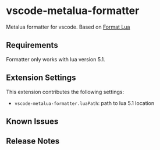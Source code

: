 # vscode-metalua-formatter 

Metalua formatter for vscode. Based on [Format Lua](https://github.com/denglf/FormatLua)

## Requirements

Formatter only works with lua version 5.1.
## Extension Settings

This extension contributes the following settings:

* `vscode-metalua-formatter.luaPath`: path to lua 5.1 location

## Known Issues


## Release Notes

